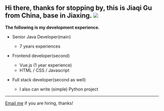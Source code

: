 Hi there, thanks for stopping by, this is **Jiaqi Gu** from China, base in Jiaxing.
![]( https://visitor-badge.glitch.me/badge?page_id=<your_page_id>)
---

**The following is my development experience.**

- Senior Java Developer(main)
  - 7 years experiences

- Frontend developer(second)
  - Vue.js (1 year experience)
  - HTML / CSS / Javascript
  
- Full stack developer(second as well)
  - I also can write (simple) Python project

---

[Email me](mailto:droidqw@gmail.com?subject=Hiring_from_GitHub) if you are hiring, thanks!
